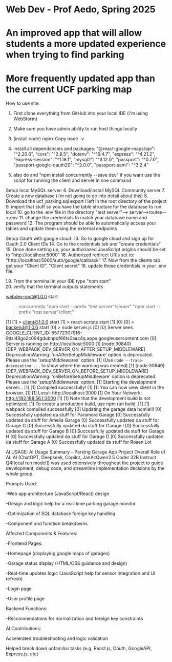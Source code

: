 # Web Dev - Prof Aedo, Spring 2025
# An improved app that will allow students a more updated experience when trying to find parking
# More frequently updated app than the current UCF parking map


How to use site:
1. First clone everything from GitHub into your local IDE (i'm using WebStorm)
2. Make sure you have admin ability to run host things locally

3. (install node) nginx Copy node -v

4. install all dependancies and packages:
	"@react-google-maps/api": "^2.20.6",
        "cors": "^2.8.5",
        "dotenv": "^16.4.7",
        "express": "^4.21.2",
        "express-session": "^1.18.1",
        "mysql2": "^3.12.0",
        "passport": "^0.7.0",
        "passport-google-oauth20": "^2.0.0",
        "passport-saml": "^3.2.4"
5. also do and "npm install concurrently --save dev" if you want use the script for running the client and server in one command

Setup local MySQL server:
6. Download/install MySQL Community server
7. Create a new database (i'm not going to go into detail about this)
8. Download the ucf_parking.sql export I left in the root directory of the project
9. import that stuff so you have the table structure for the database to run local
10. go to the .env file in the directory "test server"--> server-->routes-->.env
11. change the credentials to match your database name and password
12. The program should be able to automatically access your tables and update them using the external endpoints

Setup Oauth with google cloud:
13. Go to google cloud and sign up for Oauth 2.0 Client IDs
14. Go to the credentials tab and "create credentials"
15. Once done setting up, your authoriazed JavaScript origins should be set to "http://localhost:5000"
16. Authorized redirect URIs  set to: "http://localhost:5000/auth/google/callback"
17. Now from the clients tab get your "Client ID", "Client secret" 
18. update those credentials in your .env file.

19. From the terminal in  your IDE type "npm start"
20. verify that the terminal outputs statements 

 webdev-root@1.0.0 start
> concurrently "npm start --prefix \"test server\"/server" "npm start --prefix \"test server\"/client"

[1] 
[1] > client@1.0.0 start
[1] > react-scripts start
[1]
[0]
[0] > backend@1.0.0 start
[0] > node server.js
[0]
[0] Server sees GOOGLE_CLIENT_ID: 65772307916-9jtsi48go2c094gdubnpqf66ts0aac4q.apps.googleusercontent.com
[0] Server is running on http://localhost:5000
[1] (node:30840) [DEP_WEBPACK_DEV_SERVER_ON_AFTER_SETUP_MIDDLEWARE] DeprecationWarning: 'onAfterSetupMiddleware' option is deprecated. Please use the 'setupMiddlewares' option.
[1] (Use `node --trace-deprecation ...` to show where the warning was created)
[1] (node:30840) [DEP_WEBPACK_DEV_SERVER_ON_BEFORE_SETUP_MIDDLEWARE] DeprecationWarning: 'onBeforeSetupMiddleware' option is deprecated. Please use the 'setupMiddlewares' option.
[1] Starting the development server...
[1]
[1] Compiled successfully!
[1]
[1] You can now view client in the browser.
[1]
[1]   Local:            http://localhost:3000
[1]   On Your Network:  http://192.168.56.1:3000
[1]
[1] Note that the development build is not optimized.
[1] To create a production build, use npm run build.
[1]
[1] webpack compiled successfully
[0] Updating the garage data homie!!!
[0] Successfully updated da stuff for Paramore Garage
[0] Successfully updated da stuff for Amelia Garage
[0] Successfully updated da stuff for Garage C
[0] Successfully updated da stuff for Garage I
[0] Successfully updated da stuff for Garage B
[0] Successfully updated da stuff for Garage H
[0] Successfully updated da stuff for Garage D
[0] Successfully updated da stuff for Garage A
[0] Successfully updated da stuff for Rosen Lot


AI USAGE:
AI Usage Summary – Parking Garage App Project
Overall Role of AI:
AI (ChatGPT, Deepseek, Copilot, JanAI:Qwen2.5 Coder 32B Instruct Q4[local run model]) was used extensively throughout the project to guide development, debug code, and streamline implementation decisions by the whole group.

Prompts Used:

-Web app architecture (JavaScript/React) design

-Design and logic help for a real-time parking garage monitor

-Optimization of SQL database foreign key handling

-Component and function breakdowns



Affected Components & Features:

-Frontend Pages:

-Homepage (displaying google maps of garages)

-Garage status display (HTML/CSS guidance and design)

-Real-time updates logic (JavaScript help for sensor integration and UI refresh)

-Login page

-User profile page


Backend Functions:

-Recommendations for normalization and foreign key constraints


AI Contributions:

Accelerated troubleshooting and logic validation

Helped break down unfamiliar tasks (e.g. React.js, Oauth, GoogleAPI, Express.js, etc)

